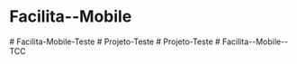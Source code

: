 # Facilita--Mobile
#   F a c i l i t a - M o b i l e - T e s t e  
 #   P r o j e t o - T e s t e  
 #   P r o j e t o - T e s t e  
 # Facilita--Mobile--TCC
